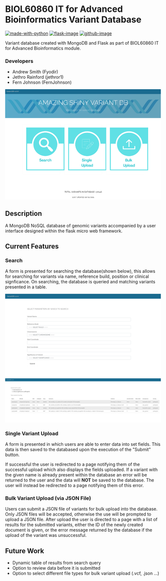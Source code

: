 # BIOL60860 IT for Advanced Bioinformatics Variant Database
[![made-with-python][python-image]][python-url] [![flask-image]][flask-url] [![github-image]][github-url] 

Variant database created with MongoDB and Flask as part of BIOL60860 IT for Advanced Bioinformatics module.

### Developers

- Andrew Smith (Fyodir)
- Jethro Rainford (jethror1)
- Fern Johnson (FernJohnson)

![Variant Database](https://raw.githubusercontent.com/jethror1/biol60860_variant_db/dev/static/images/variantDb.png)

## Description

A MongoDB NoSQL database of genomic variants accompanied by a user interface designed within the flask micro web framework.

## Current Features

### Search

A form is presented for searching the database(shown below), this allows for searching for variants via name, reference build, position or clinical signficance.
On searching, the database is queried and matching variants presented in a table.

![search form](https://raw.githubusercontent.com/jethror1/biol60860_variant_db/dev/static/images/search_form_image.png)
![search results](https://raw.githubusercontent.com/jethror1/biol60860_variant_db/dev/static/images/search_results_image.png)

### Single Variant Upload

A form is presented in which users are able to enter data into set fields. This data is then saved to the databased upon the execution of the "Submit" button. 

If successful the user is redirected to a page notifying them of the successful upload which also displays the fields uploaded. If a variant with the given name is already present within the database an error will be returned to the user and the data will **NOT** be saved to the database. The user will instead be redirected to a page notifying them of this error.

### Bulk Variant Upload (via JSON File)

Users can submit a JSON file of variants for bulk upload into the database.  Only JSON files will be accepted, otherwise the use will be prompted to upload a JSON file.
After upload the user is directed to a page with a list of results for the submitted variants, either the ID of the newly created document is given, or the error message returned by the database if the upload of the variant was unsuccessful. 

## Future Work

- Dynamic table of results from search query
- Option to review data before it is submitted
- Option to select different file types for bulk variant upload (.vcf, .json ...)

[python-image]: https://img.shields.io/badge/Made%20with-Python-1f425f.svg
[python-url]: https://www.python.org/
[flask-image]: https://img.shields.io/static/v1?label=Made%20with&message=Flask&color=<green>
[flask-url]: https://github.com/pallets/flask
[github-image]: https://img.shields.io/static/v1?label=GitHub&message=Repo&color=blue
[github-url]: https://github.com/jethror1/biol60860_variant_db
